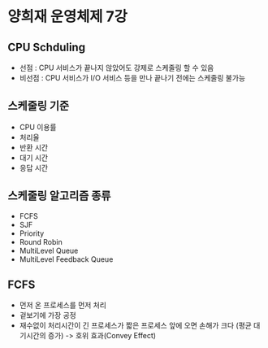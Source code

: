 # 양희재 운영체제 7강

## CPU Schduling
- 선점 : CPU 서비스가 끝나지 않았어도 강제로 스케줄링 할 수 있음
- 비선점 : CPU 서비스가 I/O 서비스 등을 만나 끝나기 전에는 스케줄링 불가능

## 스케줄링 기준
- CPU 이용률
- 처리율
- 반환 시간
- 대기 시간
- 응답 시간

## 스케줄링 알고리즘 종류
- FCFS
- SJF
- Priority
- Round Robin
- MultiLevel Queue
- MultiLevel Feedback Queue

## FCFS
- 먼저 온 프로세스를 먼저 처리
- 겉보기에 가장 공정
- 재수없이 처리시간이 긴 프로세스가 짧은 프로세스 앞에 오면 손해가 크다 (평균 대기시간의 증가) -> 호위 효과(Convey Effect)

